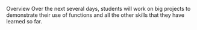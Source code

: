 Overview
Over the next several days, students will work on big projects to demonstrate their use of functions and all the other skills that they have learned so far.
